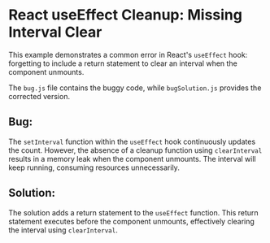 # React useEffect Cleanup: Missing Interval Clear

This example demonstrates a common error in React's `useEffect` hook: forgetting to include a return statement to clear an interval when the component unmounts.

The `bug.js` file contains the buggy code, while `bugSolution.js` provides the corrected version.

## Bug:

The `setInterval` function within the `useEffect` hook continuously updates the count.  However, the absence of a cleanup function using `clearInterval` results in a memory leak when the component unmounts.  The interval will keep running, consuming resources unnecessarily. 

## Solution:

The solution adds a return statement to the `useEffect` function. This return statement executes before the component unmounts, effectively clearing the interval using `clearInterval`.